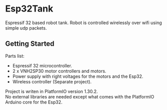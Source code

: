 # Esp32Tank

Espressif 32 based robot tank. Robot is controlled wirelessly over wifi using simple udp packets.

## Getting Started

Parts list:
- Espressif 32 microcontroller.
- 2 x VNH2SP30 motor controllers and motors.
- Power supply with right voltages for the motors and the Esp32.
- Wireless controller (Separate project).

Project is writen in PlatformIO version 1.30.2.  
No external libraries are needed except what comes with the PlatformIO Arduino core for the Esp32.